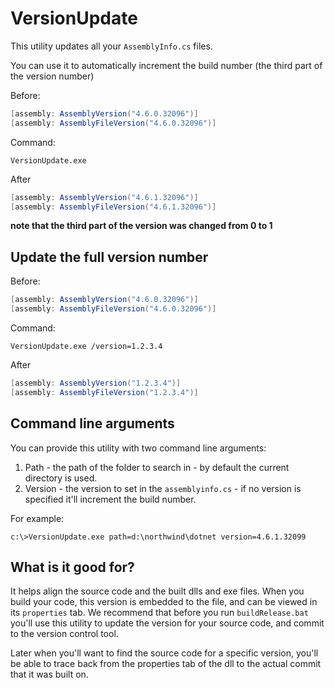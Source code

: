 # VersionUpdate

This utility updates all your `AssemblyInfo.cs` files.

You can use it to automatically increment the build number (the third part of the version number)

Before:
```cs
[assembly: AssemblyVersion("4.6.0.32096")]
[assembly: AssemblyFileVersion("4.6.0.32096")]
```
Command:
```
VersionUpdate.exe
```
After
```cs
[assembly: AssemblyVersion("4.6.1.32096")]
[assembly: AssemblyFileVersion("4.6.1.32096")]
```
**note that the third part of the version was changed from 0 to 1**
## Update the full version number
Before:
```cs
[assembly: AssemblyVersion("4.6.0.32096")]
[assembly: AssemblyFileVersion("4.6.0.32096")]
```
Command:
```
VersionUpdate.exe /version=1.2.3.4
```
After
```cs
[assembly: AssemblyVersion("1.2.3.4")]
[assembly: AssemblyFileVersion("1.2.3.4")]
```

## Command line arguments
You can provide this utility with two command line arguments:
1) Path - the path of the folder to search in - by default the current directory is used.
2) Version - the version to set in the `assemblyinfo.cs` - if no version is specified it'll increment the build number.

For example:

`c:\>VersionUpdate.exe path=d:\northwind\dotnet version=4.6.1.32099`

## What is it good for?
It helps align the source code and the built dlls and exe files.
When you build your code, this version is embedded to the file, and can be viewed in its `properties` tab.
We recommend that before you run `buildRelease.bat` you'll use this utility to update the version for your source code, and commit to the version control tool.

Later when you'll want to find the source code for a specific version, you'll be able to trace back from the properties tab of the dll to the actual commit that it was built on.
